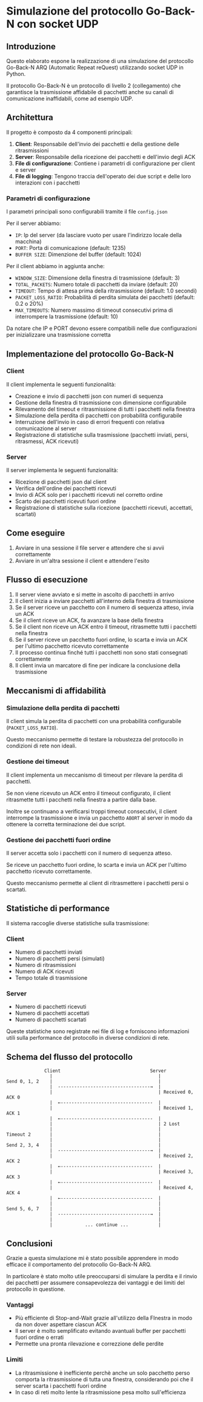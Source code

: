 # Simulazione del protocollo Go-Back-N con socket UDP

## Introduzione

Questo elaborato espone la realizzazione di una simulazione del protocollo Go-Back-N ARQ (Automatic Repeat reQuest) utilizzando socket UDP in Python.

Il protocollo Go-Back-N è un protocollo di livello 2 (collegamento) che garantisce la trasmissione affidabile di pacchetti anche su canali di comunicazione inaffidabili, come ad esempio UDP.

## Architettura

Il progetto è composto da 4 componenti principali:

1. **Client**: Responsabile dell'invio dei pacchetti e della gestione delle ritrasmissioni
2. **Server**: Responsabile della ricezione dei pacchetti e dell'invio degli ACK
3. **File di configurazione**: Contiene i parametri di configurazione per client e server
4. **File di logging**: Tengono traccia dell'operato dei due script e delle loro interazioni con i pacchetti

### Parametri di configurazione

I parametri principali sono configurabili tramite il file `config.json`

Per il server abbiamo:
- `IP`: Ip del server (da lasciare vuoto per usare l'indirizzo locale della macchina)
- `PORT`: Porta di comunicazione (default: 1235)
- `BUFFER SIZE`: Dimenzione del buffer (default: 1024)

Per il client abbiamo in aggiunta anche:
- `WINDOW_SIZE`: Dimensione della finestra di trasmissione (default: 3)
- `TOTAL_PACKETS`: Numero totale di pacchetti da inviare (default: 20)
- `TIMEOUT`: Tempo di attesa prima della ritrasmissione (default: 1.0 secondi)
- `PACKET_LOSS_RATIO`: Probabilità di perdita simulata dei pacchetti (default: 0.2 o 20%)
- `MAX_TIMEOUTS`: Numero massimo di timeout consecutivi prima di interrompere la trasmissione (default: 10)

Da notare che IP e PORT devono essere compatibili nelle due configurazioni per inizializzare una trasmissione corretta


## Implementazione del protocollo Go-Back-N

### Client

Il client implementa le seguenti funzionalità:
- Creazione e invio di pacchetti json con numeri di sequenza
- Gestione della finestra di trasmissione con dimensione configurabile
- Rilevamento del timeout e ritrasmissione di tutti i pacchetti nella finestra
- Simulazione della perdita di pacchetti con probabilità configurabile
- Interruzione dell'invio in caso di errori frequenti con relativa comunicazione al server
- Registrazione di statistiche sulla trasmissione (pacchetti inviati, persi, ritrasmessi, ACK ricevuti)

### Server

Il server implementa le seguenti funzionalità:
- Ricezione di pacchetti json dal client
- Verifica dell'ordine dei pacchetti ricevuti
- Invio di ACK solo per i pacchetti ricevuti nel corretto ordine
- Scarto dei pacchetti ricevuti fuori ordine
- Registrazione di statistiche sulla ricezione (pacchetti ricevuti, accettati, scartati)

## Come eseguire
1. Avviare in una sessione il file server e attendere che si avvii correttamente
2. Avviare in un'altra sessione il client e attendere l'esito

## Flusso di esecuzione

1. Il server viene avviato e si mette in ascolto di pacchetti in arrivo
2. Il client inizia a inviare pacchetti all'interno della finestra di trasmissione
3. Se il server riceve un pacchetto con il numero di sequenza atteso, invia un ACK
4. Se il client riceve un ACK, fa avanzare la base della finestra
5. Se il client non riceve un ACK entro il timeout, ritrasmette tutti i pacchetti nella finestra
6. Se il server riceve un pacchetto fuori ordine, lo scarta e invia un ACK per l'ultimo pacchetto ricevuto correttamente
7. Il processo continua finché tutti i pacchetti non sono stati consegnati correttamente
8. Il client invia un marcatore di fine per indicare la conclusione della trasmissione


## Meccanismi di affidabilità

### Simulazione della perdita di pacchetti

Il client simula la perdita di pacchetti con una probabilità configurabile (`PACKET_LOSS_RATIO`).

Questo meccanismo permette di testare la robustezza del protocollo in condizioni di rete non ideali.

### Gestione dei timeout

Il client implementa un meccanismo di timeout per rilevare la perdita di pacchetti.

Se non viene ricevuto un ACK entro il timeout configurato, il client ritrasmette tutti i pacchetti nella finestra a partire dalla base.

Inoltre se continuano a verificarsi troppi timeout consecutivi, il client interrompe la trasmissione e invia un pacchetto `ABORT` al server in modo da ottenere la corretta terminazione dei due script.

### Gestione dei pacchetti fuori ordine

Il server accetta solo i pacchetti con il numero di sequenza atteso.

Se riceve un pacchetto fuori ordine, lo scarta e invia un ACK per l'ultimo pacchetto ricevuto correttamente. 

Questo meccanismo permette al client di ritrasmettere i pacchetti persi o scartati.

## Statistiche di performance

Il sistema raccoglie diverse statistiche sulla trasmissione:

### Client
- Numero di pacchetti inviati
- Numero di pacchetti persi (simulati)
- Numero di ritrasmissioni
- Numero di ACK ricevuti
- Tempo totale di trasmissione

### Server
- Numero di pacchetti ricevuti 
- Numero di pacchetti accettati
- Numero di pacchetti scartati

Queste statistiche sono registrate nei file di log e forniscono informazioni utili sulla performance del protocollo in diverse condizioni di rete.

## Schema del flusso del protocollo

```
              Client                                 Server
                |                                       |
Send 0, 1, 2    |                                       |
                |  ----------------------------------→  |
                |                                       | Received 0, ACK 0
                |  ←----------------------------------  |
                |                                       | Received 1, ACK 1
                |  ←----------------------------------  |
                |                                       | 2 Lost
                |                                       |
Timeout 2       |                                       |
                |                                       |
Send 2, 3, 4    |                                       |
                |  ----------------------------------→  |
                |                                       | Received 2, ACK 2
                |  ←----------------------------------  |
                |                                       | Received 3, ACK 3
                |  ←----------------------------------  |
                |                                       | Received 4, ACK 4
                |  ←----------------------------------  |
                |                                       |
Send 5, 6, 7    |                                       |
                |  ----------------------------------→  |
                |                                       |
                |            ... continue ...           |
```

## Conclusioni

Grazie a questa simulazione mi è stato possibile apprendere in modo efficace il comportamento del protocollo Go-Back-N ARQ.

In particolare è stato molto utile preoccuparsi di simulare la perdita e il rinvio dei pacchetti per assumere consapevolezza dei vantaggi e dei limiti del protocollo in questione.

### Vantaggi
 - Più efficiente di Stop-and-Wait grazie all'utilizzo della FInestra in modo da non dover aspettare ciascun ACK
 - Il server è molto semplificato evitando avantuali buffer per pacchetti fuori ordine o errati
 - Permette una pronta rilevazione e correzzione delle perdite

### Limiti
 - La ritrasmissione è inefficiente perchè anche un solo pacchetto perso comporta la ritrasmissione di tutta una finestra, considerando poi che il server scarta i pacchetti fuori ordine
 - In caso di reti molto lente la ritrasmissione pesa molto sull'efficienza